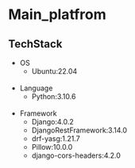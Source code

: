 # Main_platfrom



## TechStack

- OS
    - Ubuntu:22.04
    <br/>
- Language
    - Python:3.10.6
    <br/>
- Framework
    - Django:4.0.2
    - DjangoRestFramework:3.14.0
    - drf-yasg:1.21.7
    - Pillow:10.0.0
    - django-cors-headers:4.2.0
    <br/>
